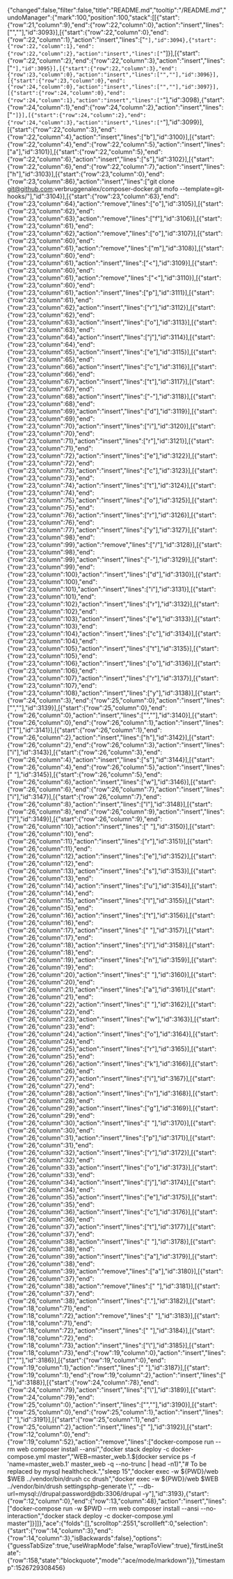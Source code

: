 {"changed":false,"filter":false,"title":"README.md","tooltip":"/README.md","undoManager":{"mark":100,"position":100,"stack":[[{"start":{"row":21,"column":9},"end":{"row":22,"column":0},"action":"insert","lines":["",""],"id":3093}],[{"start":{"row":22,"column":0},"end":{"row":22,"column":1},"action":"insert","lines":["`"],"id":3094},{"start":{"row":22,"column":1},"end":{"row":22,"column":2},"action":"insert","lines":["`"]}],[{"start":{"row":22,"column":2},"end":{"row":22,"column":3},"action":"insert","lines":["`"],"id":3095}],[{"start":{"row":22,"column":3},"end":{"row":23,"column":0},"action":"insert","lines":["",""],"id":3096}],[{"start":{"row":23,"column":0},"end":{"row":24,"column":0},"action":"insert","lines":["",""],"id":3097}],[{"start":{"row":24,"column":0},"end":{"row":24,"column":1},"action":"insert","lines":["`"],"id":3098},{"start":{"row":24,"column":1},"end":{"row":24,"column":2},"action":"insert","lines":["`"]}],[{"start":{"row":24,"column":2},"end":{"row":24,"column":3},"action":"insert","lines":["`"],"id":3099}],[{"start":{"row":22,"column":3},"end":{"row":22,"column":4},"action":"insert","lines":["b"],"id":3100}],[{"start":{"row":22,"column":4},"end":{"row":22,"column":5},"action":"insert","lines":["a"],"id":3101}],[{"start":{"row":22,"column":5},"end":{"row":22,"column":6},"action":"insert","lines":["s"],"id":3102}],[{"start":{"row":22,"column":6},"end":{"row":22,"column":7},"action":"insert","lines":["h"],"id":3103}],[{"start":{"row":23,"column":0},"end":{"row":23,"column":86},"action":"insert","lines":["git clone git@github.com:verbruggenalex/composer-docker.git mofo --template=git-hooks/"],"id":3104}],[{"start":{"row":23,"column":63},"end":{"row":23,"column":64},"action":"remove","lines":["o"],"id":3105}],[{"start":{"row":23,"column":62},"end":{"row":23,"column":63},"action":"remove","lines":["f"],"id":3106}],[{"start":{"row":23,"column":61},"end":{"row":23,"column":62},"action":"remove","lines":["o"],"id":3107}],[{"start":{"row":23,"column":60},"end":{"row":23,"column":61},"action":"remove","lines":["m"],"id":3108}],[{"start":{"row":23,"column":60},"end":{"row":23,"column":61},"action":"insert","lines":["<"],"id":3109}],[{"start":{"row":23,"column":60},"end":{"row":23,"column":61},"action":"remove","lines":["<"],"id":3110}],[{"start":{"row":23,"column":60},"end":{"row":23,"column":61},"action":"insert","lines":["p"],"id":3111}],[{"start":{"row":23,"column":61},"end":{"row":23,"column":62},"action":"insert","lines":["r"],"id":3112}],[{"start":{"row":23,"column":62},"end":{"row":23,"column":63},"action":"insert","lines":["o"],"id":3113}],[{"start":{"row":23,"column":63},"end":{"row":23,"column":64},"action":"insert","lines":["j"],"id":3114}],[{"start":{"row":23,"column":64},"end":{"row":23,"column":65},"action":"insert","lines":["e"],"id":3115}],[{"start":{"row":23,"column":65},"end":{"row":23,"column":66},"action":"insert","lines":["c"],"id":3116}],[{"start":{"row":23,"column":66},"end":{"row":23,"column":67},"action":"insert","lines":["t"],"id":3117}],[{"start":{"row":23,"column":67},"end":{"row":23,"column":68},"action":"insert","lines":["-"],"id":3118}],[{"start":{"row":23,"column":68},"end":{"row":23,"column":69},"action":"insert","lines":["d"],"id":3119}],[{"start":{"row":23,"column":69},"end":{"row":23,"column":70},"action":"insert","lines":["i"],"id":3120}],[{"start":{"row":23,"column":70},"end":{"row":23,"column":71},"action":"insert","lines":["r"],"id":3121}],[{"start":{"row":23,"column":71},"end":{"row":23,"column":72},"action":"insert","lines":["e"],"id":3122}],[{"start":{"row":23,"column":72},"end":{"row":23,"column":73},"action":"insert","lines":["c"],"id":3123}],[{"start":{"row":23,"column":73},"end":{"row":23,"column":74},"action":"insert","lines":["t"],"id":3124}],[{"start":{"row":23,"column":74},"end":{"row":23,"column":75},"action":"insert","lines":["o"],"id":3125}],[{"start":{"row":23,"column":75},"end":{"row":23,"column":76},"action":"insert","lines":["r"],"id":3126}],[{"start":{"row":23,"column":76},"end":{"row":23,"column":77},"action":"insert","lines":["y"],"id":3127}],[{"start":{"row":23,"column":98},"end":{"row":23,"column":99},"action":"remove","lines":["/"],"id":3128}],[{"start":{"row":23,"column":98},"end":{"row":23,"column":99},"action":"insert","lines":["-"],"id":3129}],[{"start":{"row":23,"column":99},"end":{"row":23,"column":100},"action":"insert","lines":["d"],"id":3130}],[{"start":{"row":23,"column":100},"end":{"row":23,"column":101},"action":"insert","lines":["i"],"id":3131}],[{"start":{"row":23,"column":101},"end":{"row":23,"column":102},"action":"insert","lines":["r"],"id":3132}],[{"start":{"row":23,"column":102},"end":{"row":23,"column":103},"action":"insert","lines":["e"],"id":3133}],[{"start":{"row":23,"column":103},"end":{"row":23,"column":104},"action":"insert","lines":["c"],"id":3134}],[{"start":{"row":23,"column":104},"end":{"row":23,"column":105},"action":"insert","lines":["t"],"id":3135}],[{"start":{"row":23,"column":105},"end":{"row":23,"column":106},"action":"insert","lines":["o"],"id":3136}],[{"start":{"row":23,"column":106},"end":{"row":23,"column":107},"action":"insert","lines":["r"],"id":3137}],[{"start":{"row":23,"column":107},"end":{"row":23,"column":108},"action":"insert","lines":["y"],"id":3138}],[{"start":{"row":24,"column":3},"end":{"row":25,"column":0},"action":"insert","lines":["",""],"id":3139}],[{"start":{"row":25,"column":0},"end":{"row":26,"column":0},"action":"insert","lines":["",""],"id":3140}],[{"start":{"row":26,"column":0},"end":{"row":26,"column":1},"action":"insert","lines":["T"],"id":3141}],[{"start":{"row":26,"column":1},"end":{"row":26,"column":2},"action":"insert","lines":["h"],"id":3142}],[{"start":{"row":26,"column":2},"end":{"row":26,"column":3},"action":"insert","lines":["i"],"id":3143}],[{"start":{"row":26,"column":3},"end":{"row":26,"column":4},"action":"insert","lines":["s"],"id":3144}],[{"start":{"row":26,"column":4},"end":{"row":26,"column":5},"action":"insert","lines":[" "],"id":3145}],[{"start":{"row":26,"column":5},"end":{"row":26,"column":6},"action":"insert","lines":["w"],"id":3146}],[{"start":{"row":26,"column":6},"end":{"row":26,"column":7},"action":"insert","lines":["i"],"id":3147}],[{"start":{"row":26,"column":7},"end":{"row":26,"column":8},"action":"insert","lines":["l"],"id":3148}],[{"start":{"row":26,"column":8},"end":{"row":26,"column":9},"action":"insert","lines":["l"],"id":3149}],[{"start":{"row":26,"column":9},"end":{"row":26,"column":10},"action":"insert","lines":[" "],"id":3150}],[{"start":{"row":26,"column":10},"end":{"row":26,"column":11},"action":"insert","lines":["r"],"id":3151}],[{"start":{"row":26,"column":11},"end":{"row":26,"column":12},"action":"insert","lines":["e"],"id":3152}],[{"start":{"row":26,"column":12},"end":{"row":26,"column":13},"action":"insert","lines":["s"],"id":3153}],[{"start":{"row":26,"column":13},"end":{"row":26,"column":14},"action":"insert","lines":["u"],"id":3154}],[{"start":{"row":26,"column":14},"end":{"row":26,"column":15},"action":"insert","lines":["l"],"id":3155}],[{"start":{"row":26,"column":15},"end":{"row":26,"column":16},"action":"insert","lines":["t"],"id":3156}],[{"start":{"row":26,"column":16},"end":{"row":26,"column":17},"action":"insert","lines":[" "],"id":3157}],[{"start":{"row":26,"column":17},"end":{"row":26,"column":18},"action":"insert","lines":["i"],"id":3158}],[{"start":{"row":26,"column":18},"end":{"row":26,"column":19},"action":"insert","lines":["n"],"id":3159}],[{"start":{"row":26,"column":19},"end":{"row":26,"column":20},"action":"insert","lines":[" "],"id":3160}],[{"start":{"row":26,"column":20},"end":{"row":26,"column":21},"action":"insert","lines":["a"],"id":3161}],[{"start":{"row":26,"column":21},"end":{"row":26,"column":22},"action":"insert","lines":[" "],"id":3162}],[{"start":{"row":26,"column":22},"end":{"row":26,"column":23},"action":"insert","lines":["w"],"id":3163}],[{"start":{"row":26,"column":23},"end":{"row":26,"column":24},"action":"insert","lines":["o"],"id":3164}],[{"start":{"row":26,"column":24},"end":{"row":26,"column":25},"action":"insert","lines":["r"],"id":3165}],[{"start":{"row":26,"column":25},"end":{"row":26,"column":26},"action":"insert","lines":["k"],"id":3166}],[{"start":{"row":26,"column":26},"end":{"row":26,"column":27},"action":"insert","lines":["i"],"id":3167}],[{"start":{"row":26,"column":27},"end":{"row":26,"column":28},"action":"insert","lines":["n"],"id":3168}],[{"start":{"row":26,"column":28},"end":{"row":26,"column":29},"action":"insert","lines":["g"],"id":3169}],[{"start":{"row":26,"column":29},"end":{"row":26,"column":30},"action":"insert","lines":[" "],"id":3170}],[{"start":{"row":26,"column":30},"end":{"row":26,"column":31},"action":"insert","lines":["p"],"id":3171}],[{"start":{"row":26,"column":31},"end":{"row":26,"column":32},"action":"insert","lines":["r"],"id":3172}],[{"start":{"row":26,"column":32},"end":{"row":26,"column":33},"action":"insert","lines":["o"],"id":3173}],[{"start":{"row":26,"column":33},"end":{"row":26,"column":34},"action":"insert","lines":["j"],"id":3174}],[{"start":{"row":26,"column":34},"end":{"row":26,"column":35},"action":"insert","lines":["e"],"id":3175}],[{"start":{"row":26,"column":35},"end":{"row":26,"column":36},"action":"insert","lines":["c"],"id":3176}],[{"start":{"row":26,"column":36},"end":{"row":26,"column":37},"action":"insert","lines":["t"],"id":3177}],[{"start":{"row":26,"column":37},"end":{"row":26,"column":38},"action":"insert","lines":[" "],"id":3178}],[{"start":{"row":26,"column":38},"end":{"row":26,"column":39},"action":"insert","lines":["a"],"id":3179}],[{"start":{"row":26,"column":38},"end":{"row":26,"column":39},"action":"remove","lines":["a"],"id":3180}],[{"start":{"row":26,"column":37},"end":{"row":26,"column":38},"action":"remove","lines":[" "],"id":3181}],[{"start":{"row":26,"column":37},"end":{"row":26,"column":38},"action":"insert","lines":["."],"id":3182}],[{"start":{"row":18,"column":71},"end":{"row":18,"column":72},"action":"remove","lines":[" "],"id":3183}],[{"start":{"row":18,"column":71},"end":{"row":18,"column":72},"action":"insert","lines":[" "],"id":3184}],[{"start":{"row":18,"column":72},"end":{"row":18,"column":73},"action":"insert","lines":["\\"],"id":3185}],[{"start":{"row":18,"column":73},"end":{"row":19,"column":0},"action":"insert","lines":["",""],"id":3186}],[{"start":{"row":19,"column":0},"end":{"row":19,"column":1},"action":"insert","lines":[" "],"id":3187}],[{"start":{"row":19,"column":1},"end":{"row":19,"column":2},"action":"insert","lines":[" "],"id":3188}],[{"start":{"row":24,"column":78},"end":{"row":24,"column":79},"action":"insert","lines":["\\"],"id":3189}],[{"start":{"row":24,"column":79},"end":{"row":25,"column":0},"action":"insert","lines":["",""],"id":3190}],[{"start":{"row":25,"column":0},"end":{"row":25,"column":1},"action":"insert","lines":[" "],"id":3191}],[{"start":{"row":25,"column":1},"end":{"row":25,"column":2},"action":"insert","lines":[" "],"id":3192}],[{"start":{"row":12,"column":0},"end":{"row":19,"column":52},"action":"remove","lines":["docker-compose run --rm web composer install --ansi","docker stack deploy -c docker-compose.yml master","WEB=master_web.1.$(docker service ps -f 'name=master_web.1' master_web -q --no-trunc | head -n1)","# To be replaced by mysql healthcheck.","sleep 15","docker exec -w ${PWD}/web $WEB ../vendor/bin/drush cc drush","docker exec -w ${PWD}/web $WEB ../vendor/bin/drush settingsphp-generate \\","  --db-url=mysql://drupal:password@db:3306/drupal -y"],"id":3193},{"start":{"row":12,"column":0},"end":{"row":13,"column":48},"action":"insert","lines":["docker-compose run -w $PWD --rm web composer install --ansi --no-interaction","docker stack deploy -c docker-compose.yml master"]}]]},"ace":{"folds":[],"scrolltop":2551,"scrollleft":0,"selection":{"start":{"row":14,"column":3},"end":{"row":14,"column":3},"isBackwards":false},"options":{"guessTabSize":true,"useWrapMode":false,"wrapToView":true},"firstLineState":{"row":158,"state":"blockquote","mode":"ace/mode/markdown"}},"timestamp":1526729308456}
